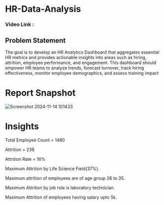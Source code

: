 # HR-Data-Analysis

### Video Link : 

## Problem Statement

The goal is to develop an HR Analytics Dashboard that aggregates essential HR metrics and provides actionable insights into areas such as hiring, attrition, employee performance, and engagement. This dashboard should empower HR teams to analyze trends, forecast turnover, track hiring effectiveness, monitor employee demographics, and assess training impact

# Report Snapshot 

![Screenshot 2024-11-14 101433](https://github.com/user-attachments/assets/a2c73ae8-b8f9-4179-8ef5-4ec36ee4822e)

# Insights

   Total Employee Count = 1480

   Attrition = 238

   Attrition Rate = 16%

   Maximum Attrition by Life Science Field(37%).

   Maximum attrition of employees are of age group 26 to 35.

   Maximum Attrition by job role is laboratory technician.

   Maximum Attrition of employees having salary upto 5k.
   
